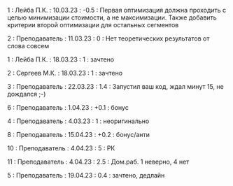 1 : Лейба П.К. : 10.03.23 : -0.5 : Первая оптимизация должна проходить с целью минимизации стоимости, а не максимизации. Также добавить критерии второй оптимизации для остальных сегментов

2 : Преподаватель : 11.03.23 : 0 : Нет теоретических результатов от слова совсем

1 : Лейба П.К. : 18.03.23 : 1 : зачтено

2 : Сергеев М.К. : 18.03.23 : 1 : зачтено

3 : Преподаватель : 22.03.23 : 1.4 : Запустил ваш код, ждал минут 15, не дождался ;-)

6 : Преподаватель : 1.04.23 : +0.1 : бонус

4 : Преподаватель : 4.03.23 : 1 : неоригинально

8 : Преподаватель : 15.04.23 : +0.2 : бонус/анти

10 : Преподаватель : 4.04.23 : 5 : РК

11 : Преподаватель : 4.04.23 : 2.5 : Дом.раб. 1 неверно, 4 нет

5 : Преподаватель : 19.04.23 : 0.4 : зачтено, дедлайн
